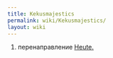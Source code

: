 ```yaml
---
title: Kekusmajestics
permalink: wiki/Kekusmajestics/
layout: wiki
---
```


1.  перенаправление [Heute.](/wiki/Heute. "wikilink")
